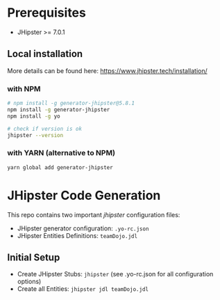 # Prerequisites

- JHipster >= 7.0.1

## Local installation

More details can be found here: https://www.jhipster.tech/installation/

### with NPM

```bash
# npm install -g generator-jhipster@5.8.1
npm install -g generator-jhipster
npm install -g yo

# check if version is ok
jhipster --version
```

### with YARN (alternative to NPM)

```bash
yarn global add generator-jhipster
```

# JHipster Code Generation

This repo contains two important _jhipster_ configuration files:

- JHipster generator configuration: `.yo-rc.json`
- JHipster Entities Definitions: `teamDojo.jdl`

## Initial Setup

- Create JHipster Stubs: `jhipster` (see .yo-rc.json for all configuration options)
- Create all Entities: `jhipster jdl teamDojo.jdl`
